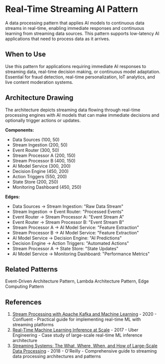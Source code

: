 # Real-Time Streaming AI Pattern

A data processing pattern that applies AI models to continuous data streams in real-time, enabling immediate responses and continuous learning from streaming data sources. This pattern supports low-latency AI applications that need to process data as it arrives.

## When to Use

Use this pattern for applications requiring immediate AI responses to streaming data, real-time decision making, or continuous model adaptation. Essential for fraud detection, real-time personalization, IoT analytics, and live content moderation systems.

## Architecture Drawing

The architecture depicts streaming data flowing through real-time processing engines with AI models that can make immediate decisions and optionally trigger actions or updates.

**Components:**
- Data Sources (100, 50)
- Stream Ingestion (200, 50)
- Event Router (300, 50)
- Stream Processor A (200, 150)
- Stream Processor B (400, 150)
- AI Model Service (300, 200)
- Decision Engine (450, 200)
- Action Triggers (550, 200)
- State Store (200, 250)
- Monitoring Dashboard (450, 250)

**Edges:**
- Data Sources → Stream Ingestion: "Raw Data Stream"
- Stream Ingestion → Event Router: "Processed Events"
- Event Router → Stream Processor A: "Event Stream A"
- Event Router → Stream Processor B: "Event Stream B"
- Stream Processor A → AI Model Service: "Feature Extraction"
- Stream Processor B → AI Model Service: "Feature Extraction"
- AI Model Service → Decision Engine: "AI Predictions"
- Decision Engine → Action Triggers: "Automated Actions"
- Stream Processor A → State Store: "State Updates"
- AI Model Service → Monitoring Dashboard: "Performance Metrics"

## Related Patterns

Event-Driven Architecture Pattern, Lambda Architecture Pattern, Edge Computing Pattern

## References

1. [Stream Processing with Apache Kafka and Machine Learning](https://www.confluent.io/blog/build-deploy-scalable-machine-learning-production-apache-kafka/) - 2020 - Confluent - Practical guide for implementing real-time ML with streaming platforms
2. [Real-Time Machine Learning Inference at Scale](https://eng.uber.com/michelangelo-machine-learning-platform/) - 2017 - Uber Engineering - Case study of large-scale real-time ML inference architecture
3. [Streaming Systems: The What, Where, When, and How of Large-Scale Data Processing](https://www.oreilly.com/library/view/streaming-systems/9781491983867/) - 2018 - O'Reilly - Comprehensive guide to streaming data processing architectures and patterns